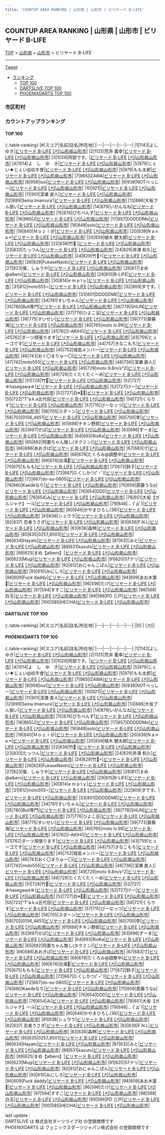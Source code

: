 ```yaml
---
title: 'COUNTUP AREA RANKING | 山形県 | 山形市 | ビリヤード B-LIFE'
---
```

## COUNTUP AREA RANKING | 山形県 | 山形市 | ビリヤード B-LIFE

[TOP](/darts/rank/) > [山形県](/darts/rank/山形県/) > [山形市](/darts/rank/山形県/山形市/) > ビリヤード B-LIFE

___

<a href="https://twitter.com/share?ref_src=twsrc%5Etfw" data-text="COUNTUP AREA RANKING | 山形県山形市ビリヤード B-LIFE" class="twitter-share-button" data-hashtags="DARTSLIVE,PHOENIXDARTS,darts,ダーツ" data-show-count="false">Tweet</a>

* [ランキング](#カウントアップランキング)
    * [TOP 100](#top-100)
    * [DARTSLIVE TOP 100](#dartslive-top-100)
    * [PHOENIXDARTS TOP 100](#phoenixdarts-top-100)

### 市区町村

<ul>

</ul>

### カウントアップランキング

#### TOP 100



{:.table-ranking}
|#|スコア|名前|店名|所在地|
|---|---|---|---|---|
|1|1143|<span class="rank-name-pd">よしゆき</span>|<a href="/darts/rank/shops/8068.html">ビリヤード B-LIFE</a> <a href="https://vs.phoenixdarts.com/jp/shop/shopDetailInfo/s_8068?s_seq=8068">[↗]</a>|<a href="/darts/rank/山形県/山形市">山形県山形市</a>|
|2|1125|<span class="rank-name-pd"><span class="pro-icon-pd"></span>荒井 義幸</span>|<a href="/darts/rank/shops/8068.html">ビリヤード B-LIFE</a> <a href="https://vs.phoenixdarts.com/jp/shop/shopDetailInfo/s_8068?s_seq=8068">[↗]</a>|<a href="/darts/rank/山形県/山形市">山形県山形市</a>|
|3|1026|<span class="rank-name-pd">阿部です。</span>|<a href="/darts/rank/shops/8068.html">ビリヤード B-LIFE</a> <a href="https://vs.phoenixdarts.com/jp/shop/shopDetailInfo/s_8068?s_seq=8068">[↗]</a>|<a href="/darts/rank/山形県/山形市">山形県山形市</a>|
|4|1014|<span class="rank-name-pd">よ　し　ゆ　き</span>|<a href="/darts/rank/shops/8068.html">ビリヤード B-LIFE</a> <a href="https://vs.phoenixdarts.com/jp/shop/shopDetailInfo/s_8068?s_seq=8068">[↗]</a>|<a href="/darts/rank/山形県/山形市">山形県山形市</a>|
|5|979|<span class="rank-name-pd">じぇい★じぇい@玖牛會</span>|<a href="/darts/rank/shops/8068.html">ビリヤード B-LIFE</a> <a href="https://vs.phoenixdarts.com/jp/shop/shopDetailInfo/s_8068?s_seq=8068">[↗]</a>|<a href="/darts/rank/山形県/山形市">山形県山形市</a>|
|5|979|<span class="rank-name-pd">もも太郎</span>|<a href="/darts/rank/shops/8068.html">ビリヤード B-LIFE</a> <a href="https://vs.phoenixdarts.com/jp/shop/shopDetailInfo/s_8068?s_seq=8068">[↗]</a>|<a href="/darts/rank/山形県/山形市">山形県山形市</a>|
|7|965|<span class="rank-name-pd">IZAWA</span>|<a href="/darts/rank/shops/8068.html">ビリヤード B-LIFE</a> <a href="https://vs.phoenixdarts.com/jp/shop/shopDetailInfo/s_8068?s_seq=8068">[↗]</a>|<a href="/darts/rank/山形県/山形市">山形県山形市</a>|
|8|958|<span class="rank-name-pd">issi</span>|<a href="/darts/rank/shops/8068.html">ビリヤード B-LIFE</a> <a href="https://vs.phoenixdarts.com/jp/shop/shopDetailInfo/s_8068?s_seq=8068">[↗]</a>|<a href="/darts/rank/山形県/山形市">山形県山形市</a>|
|9|938|<span class="rank-name-pd">NOTべっしー</span>|<a href="/darts/rank/shops/8068.html">ビリヤード B-LIFE</a> <a href="https://vs.phoenixdarts.com/jp/shop/shopDetailInfo/s_8068?s_seq=8068">[↗]</a>|<a href="/darts/rank/山形県/山形市">山形県山形市</a>|
|10|921|<span class="rank-name-pd"></span>|<a href="/darts/rank/shops/8068.html">ビリヤード B-LIFE</a> <a href="https://vs.phoenixdarts.com/jp/shop/shopDetailInfo/s_8068?s_seq=8068">[↗]</a>|<a href="/darts/rank/山形県/山形市">山形県山形市</a>|
|11|901|<span class="rank-name-pd">深瀬  直人</span>|<a href="/darts/rank/shops/8068.html">ビリヤード B-LIFE</a> <a href="https://vs.phoenixdarts.com/jp/shop/shopDetailInfo/s_8068?s_seq=8068">[↗]</a>|<a href="/darts/rank/山形県/山形市">山形県山形市</a>|
|12|899|<span class="rank-name-pd">Seina Imamura’</span>|<a href="/darts/rank/shops/8068.html">ビリヤード B-LIFE</a> <a href="https://vs.phoenixdarts.com/jp/shop/shopDetailInfo/s_8068?s_seq=8068">[↗]</a>|<a href="/darts/rank/山形県/山形市">山形県山形市</a>|
|13|886|<span class="rank-name-pd">大坂ブル狙い</span>|<a href="/darts/rank/shops/8068.html">ビリヤード B-LIFE</a> <a href="https://vs.phoenixdarts.com/jp/shop/shopDetailInfo/s_8068?s_seq=8068">[↗]</a>|<a href="/darts/rank/山形県/山形市">山形県山形市</a>|
|14|879|<span class="rank-name-pd">いがんなね</span>|<a href="/darts/rank/shops/8068.html">ビリヤード B-LIFE</a> <a href="https://vs.phoenixdarts.com/jp/shop/shopDetailInfo/s_8068?s_seq=8068">[↗]</a>|<a href="/darts/rank/山形県/山形市">山形県山形市</a>|
|15|876|<span class="rank-name-pd">ぴちぺんず</span>|<a href="/darts/rank/shops/8068.html">ビリヤード B-LIFE</a> <a href="https://vs.phoenixdarts.com/jp/shop/shopDetailInfo/s_8068?s_seq=8068">[↗]</a>|<a href="/darts/rank/山形県/山形市">山形県山形市</a>|
|16|865|<span class="rank-name-pd">J</span>|<a href="/darts/rank/shops/8068.html">ビリヤード B-LIFE</a> <a href="https://vs.phoenixdarts.com/jp/shop/shopDetailInfo/s_8068?s_seq=8068">[↗]</a>|<a href="/darts/rank/山形県/山形市">山形県山形市</a>|
|17|857|<span class="rank-name-pd">DDDDDMe</span>|<a href="/darts/rank/shops/8068.html">ビリヤード B-LIFE</a> <a href="https://vs.phoenixdarts.com/jp/shop/shopDetailInfo/s_8068?s_seq=8068">[↗]</a>|<a href="/darts/rank/山形県/山形市">山形県山形市</a>|
|18|848|<span class="rank-name-pd">solo</span>|<a href="/darts/rank/shops/8068.html">ビリヤード B-LIFE</a> <a href="https://vs.phoenixdarts.com/jp/shop/shopDetailInfo/s_8068?s_seq=8068">[↗]</a>|<a href="/darts/rank/山形県/山形市">山形県山形市</a>|
|19|840|<span class="rank-name-pd">Ｍｏｚｉ＠</span>|<a href="/darts/rank/shops/8068.html">ビリヤード B-LIFE</a> <a href="https://vs.phoenixdarts.com/jp/shop/shopDetailInfo/s_8068?s_seq=8068">[↗]</a>|<a href="/darts/rank/山形県/山形市">山形県山形市</a>|
|20|839|<span class="rank-name-pd">N a n a.*</span>|<a href="/darts/rank/shops/8068.html">ビリヤード B-LIFE</a> <a href="https://vs.phoenixdarts.com/jp/shop/shopDetailInfo/s_8068?s_seq=8068">[↗]</a>|<a href="/darts/rank/山形県/山形市">山形県山形市</a>|
|20|839|<span class="rank-name-pd"><span class="pro-icon-pd"></span>植木 健太郎</span>|<a href="/darts/rank/shops/8068.html">ビリヤード B-LIFE</a> <a href="https://vs.phoenixdarts.com/jp/shop/shopDetailInfo/s_8068?s_seq=8068">[↗]</a>|<a href="/darts/rank/山形県/山形市">山形県山形市</a>|
|22|838|<span class="rank-name-pd">竹🍍  </span>|<a href="/darts/rank/shops/8068.html">ビリヤード B-LIFE</a> <a href="https://vs.phoenixdarts.com/jp/shop/shopDetailInfo/s_8068?s_seq=8068">[↗]</a>|<a href="/darts/rank/山形県/山形市">山形県山形市</a>|
|23|833|<span class="rank-name-pd">たっつん</span>|<a href="/darts/rank/shops/8068.html">ビリヤード B-LIFE</a> <a href="https://vs.phoenixdarts.com/jp/shop/shopDetailInfo/s_8068?s_seq=8068">[↗]</a>|<a href="/darts/rank/山形県/山形市">山形県山形市</a>|
|24|829|<span class="rank-name-pd"><span class="pro-icon-pd"></span>井澤 和久</span>|<a href="/darts/rank/shops/8068.html">ビリヤード B-LIFE</a> <a href="https://vs.phoenixdarts.com/jp/shop/shopDetailInfo/s_8068?s_seq=8068">[↗]</a>|<a href="/darts/rank/山形県/山形市">山形県山形市</a>|
|24|829|<span class="rank-name-pd">竹🍍+</span>|<a href="/darts/rank/shops/8068.html">ビリヤード B-LIFE</a> <a href="https://vs.phoenixdarts.com/jp/shop/shopDetailInfo/s_8068?s_seq=8068">[↗]</a>|<a href="/darts/rank/山形県/山形市">山形県山形市</a>|
|26|828|<span class="rank-name-pd">FukaseNaoto</span>|<a href="/darts/rank/shops/8068.html">ビリヤード B-LIFE</a> <a href="https://vs.phoenixdarts.com/jp/shop/shopDetailInfo/s_8068?s_seq=8068">[↗]</a>|<a href="/darts/rank/山形県/山形市">山形県山形市</a>|
|27|823|<span class="rank-name-pd">僕、しゅうや</span>|<a href="/darts/rank/shops/8068.html">ビリヤード B-LIFE</a> <a href="https://vs.phoenixdarts.com/jp/shop/shopDetailInfo/s_8068?s_seq=8068">[↗]</a>|<a href="/darts/rank/山形県/山形市">山形県山形市</a>|
|28|817|<span class="rank-name-pd">まめ@albero</span>|<a href="/darts/rank/shops/8068.html">ビリヤード B-LIFE</a> <a href="https://vs.phoenixdarts.com/jp/shop/shopDetailInfo/s_8068?s_seq=8068">[↗]</a>|<a href="/darts/rank/山形県/山形市">山形県山形市</a>|
|29|815|<span class="rank-name-pd">B-LIFE</span>|<a href="/darts/rank/shops/8068.html">ビリヤード B-LIFE</a> <a href="https://vs.phoenixdarts.com/jp/shop/shopDetailInfo/s_8068?s_seq=8068">[↗]</a>|<a href="/darts/rank/山形県/山形市">山形県山形市</a>|
|30|814|<span class="rank-name-pd">e   m   p   t   y.</span>|<a href="/darts/rank/shops/8068.html">ビリヤード B-LIFE</a> <a href="https://vs.phoenixdarts.com/jp/shop/shopDetailInfo/s_8068?s_seq=8068">[↗]</a>|<a href="/darts/rank/山形県/山形市">山形県山形市</a>|
|31|812|<span class="rank-name-pd">moto555⭐️</span>|<a href="/darts/rank/shops/8068.html">ビリヤード B-LIFE</a> <a href="https://vs.phoenixdarts.com/jp/shop/shopDetailInfo/s_8068?s_seq=8068">[↗]</a>|<a href="/darts/rank/山形県/山形市">山形県山形市</a>|
|32|809|<span class="rank-name-pd">ダです。</span>|<a href="/darts/rank/shops/8068.html">ビリヤード B-LIFE</a> <a href="https://vs.phoenixdarts.com/jp/shop/shopDetailInfo/s_8068?s_seq=8068">[↗]</a>|<a href="/darts/rank/山形県/山形市">山形県山形市</a>|
|33|801|<span class="rank-name-pd">DDDDDME</span>|<a href="/darts/rank/shops/8068.html">ビリヤード B-LIFE</a> <a href="https://vs.phoenixdarts.com/jp/shop/shopDetailInfo/s_8068?s_seq=8068">[↗]</a>|<a href="/darts/rank/山形県/山形市">山形県山形市</a>|
|34|781|<span class="rank-name-pd">すいちゃん</span>|<a href="/darts/rank/shops/8068.html">ビリヤード B-LIFE</a> <a href="https://vs.phoenixdarts.com/jp/shop/shopDetailInfo/s_8068?s_seq=8068">[↗]</a>|<a href="/darts/rank/山形県/山形市">山形県山形市</a>|
|35|780|<span class="rank-name-pd">Bull専門</span>|<a href="/darts/rank/shops/8068.html">ビリヤード B-LIFE</a> <a href="https://vs.phoenixdarts.com/jp/shop/shopDetailInfo/s_8068?s_seq=8068">[↗]</a>|<a href="/darts/rank/山形県/山形市">山形県山形市</a>|
|36|778|<span class="rank-name-pd">SHUN</span>|<a href="/darts/rank/shops/8068.html">ビリヤード B-LIFE</a> <a href="https://vs.phoenixdarts.com/jp/shop/shopDetailInfo/s_8068?s_seq=8068">[↗]</a>|<a href="/darts/rank/山形県/山形市">山形県山形市</a>|
|37|776|<span class="rank-name-pd">ひよこ豆</span>|<a href="/darts/rank/shops/8068.html">ビリヤード B-LIFE</a> <a href="https://vs.phoenixdarts.com/jp/shop/shopDetailInfo/s_8068?s_seq=8068">[↗]</a>|<a href="/darts/rank/山形県/山形市">山形県山形市</a>|
|38|775|<span class="rank-name-pd">すいせい</span>|<a href="/darts/rank/shops/8068.html">ビリヤード B-LIFE</a> <a href="https://vs.phoenixdarts.com/jp/shop/shopDetailInfo/s_8068?s_seq=8068">[↗]</a>|<a href="/darts/rank/山形県/山形市">山形県山形市</a>|
|39|773|<span class="rank-name-pd"><span class="pro-icon-pd"></span>齋藤 海</span>|<a href="/darts/rank/shops/8068.html">ビリヤード B-LIFE</a> <a href="https://vs.phoenixdarts.com/jp/shop/shopDetailInfo/s_8068?s_seq=8068">[↗]</a>|<a href="/darts/rank/山形県/山形市">山形県山形市</a>|
|40|765|<span class="rank-name-pd">moto lv.99</span>|<a href="/darts/rank/shops/8068.html">ビリヤード B-LIFE</a> <a href="https://vs.phoenixdarts.com/jp/shop/shopDetailInfo/s_8068?s_seq=8068">[↗]</a>|<a href="/darts/rank/山形県/山形市">山形県山形市</a>|
|41|762|<span class="rank-name-pd">I-AKIHO</span>|<a href="/darts/rank/shops/8068.html">ビリヤード B-LIFE</a> <a href="https://vs.phoenixdarts.com/jp/shop/shopDetailInfo/s_8068?s_seq=8068">[↗]</a>|<a href="/darts/rank/山形県/山形市">山形県山形市</a>|
|41|762|<span class="rank-name-pd">ダーツ頑張ります</span>|<a href="/darts/rank/shops/8068.html">ビリヤード B-LIFE</a> <a href="https://vs.phoenixdarts.com/jp/shop/shopDetailInfo/s_8068?s_seq=8068">[↗]</a>|<a href="/darts/rank/山形県/山形市">山形県山形市</a>|
|43|759|<span class="rank-name-pd">ヒューゴです</span>|<a href="/darts/rank/shops/8068.html">ビリヤード B-LIFE</a> <a href="https://vs.phoenixdarts.com/jp/shop/shopDetailInfo/s_8068?s_seq=8068">[↗]</a>|<a href="/darts/rank/山形県/山形市">山形県山形市</a>|
|44|757|<span class="rank-name-pd">きなこもち</span>|<a href="/darts/rank/shops/8068.html">ビリヤード B-LIFE</a> <a href="https://vs.phoenixdarts.com/jp/shop/shopDetailInfo/s_8068?s_seq=8068">[↗]</a>|<a href="/darts/rank/山形県/山形市">山形県山形市</a>|
|45|752|<span class="rank-name-pd">城島メンバー</span>|<a href="/darts/rank/shops/8068.html">ビリヤード B-LIFE</a> <a href="https://vs.phoenixdarts.com/jp/shop/shopDetailInfo/s_8068?s_seq=8068">[↗]</a>|<a href="/darts/rank/山形県/山形市">山形県山形市</a>|
|46|743|<span class="rank-name-pd">おく〇まりゅー〇</span>|<a href="/darts/rank/shops/8068.html">ビリヤード B-LIFE</a> <a href="https://vs.phoenixdarts.com/jp/shop/shopDetailInfo/s_8068?s_seq=8068">[↗]</a>|<a href="/darts/rank/山形県/山形市">山形県山形市</a>|
|47|742|<span class="rank-name-pd">moto555</span>|<a href="/darts/rank/shops/8068.html">ビリヤード B-LIFE</a> <a href="https://vs.phoenixdarts.com/jp/shop/shopDetailInfo/s_8068?s_seq=8068">[↗]</a>|<a href="/darts/rank/山形県/山形市">山形県山形市</a>|
|48|736|<span class="rank-name-pd">[深瀬  直人]</span>|<a href="/darts/rank/shops/8068.html">ビリヤード B-LIFE</a> <a href="https://vs.phoenixdarts.com/jp/shop/shopDetailInfo/s_8068?s_seq=8068">[↗]</a>|<a href="/darts/rank/山形県/山形市">山形県山形市</a>|
|49|729|<span class="rank-name-pd">moto 9.8m/s^2</span>|<a href="/darts/rank/shops/8068.html">ビリヤード B-LIFE</a> <a href="https://vs.phoenixdarts.com/jp/shop/shopDetailInfo/s_8068?s_seq=8068">[↗]</a>|<a href="/darts/rank/山形県/山形市">山形県山形市</a>|
|49|729|<span class="rank-name-pd">たくたくたくーめ</span>|<a href="/darts/rank/shops/8068.html">ビリヤード B-LIFE</a> <a href="https://vs.phoenixdarts.com/jp/shop/shopDetailInfo/s_8068?s_seq=8068">[↗]</a>|<a href="/darts/rank/山形県/山形市">山形県山形市</a>|
|51|728|<span class="rank-name-pd">竹🍍</span>|<a href="/darts/rank/shops/8068.html">ビリヤード B-LIFE</a> <a href="https://vs.phoenixdarts.com/jp/shop/shopDetailInfo/s_8068?s_seq=8068">[↗]</a>|<a href="/darts/rank/山形県/山形市">山形県山形市</a>|
|52|727|<span class="rank-name-pd">☆hasegawa☆</span>|<a href="/darts/rank/shops/8068.html">ビリヤード B-LIFE</a> <a href="https://vs.phoenixdarts.com/jp/shop/shopDetailInfo/s_8068?s_seq=8068">[↗]</a>|<a href="/darts/rank/山形県/山形市">山形県山形市</a>|
|52|727|<span class="rank-name-pd">けー</span>|<a href="/darts/rank/shops/8068.html">ビリヤード B-LIFE</a> <a href="https://vs.phoenixdarts.com/jp/shop/shopDetailInfo/s_8068?s_seq=8068">[↗]</a>|<a href="/darts/rank/山形県/山形市">山形県山形市</a>|
|52|727|<span class="rank-name-pd">白※🍓🌸</span>|<a href="/darts/rank/shops/8068.html">ビリヤード B-LIFE</a> <a href="https://vs.phoenixdarts.com/jp/shop/shopDetailInfo/s_8068?s_seq=8068">[↗]</a>|<a href="/darts/rank/山形県/山形市">山形県山形市</a>|
|55|722|<span class="rank-name-pd">“T”a.k.a五代目</span>|<a href="/darts/rank/shops/8068.html">ビリヤード B-LIFE</a> <a href="https://vs.phoenixdarts.com/jp/shop/shopDetailInfo/s_8068?s_seq=8068">[↗]</a>|<a href="/darts/rank/山形県/山形市">山形県山形市</a>|
|56|721|<span class="rank-name-pd">くらりす</span>|<a href="/darts/rank/shops/8068.html">ビリヤード B-LIFE</a> <a href="https://vs.phoenixdarts.com/jp/shop/shopDetailInfo/s_8068?s_seq=8068">[↗]</a>|<a href="/darts/rank/山形県/山形市">山形県山形市</a>|
|57|715|<span class="rank-name-pd">ぴーなっつ</span>|<a href="/darts/rank/shops/8068.html">ビリヤード B-LIFE</a> <a href="https://vs.phoenixdarts.com/jp/shop/shopDetailInfo/s_8068?s_seq=8068">[↗]</a>|<a href="/darts/rank/山形県/山形市">山形県山形市</a>|
|58|705|<span class="rank-name-pd">スダーン</span>|<a href="/darts/rank/shops/8068.html">ビリヤード B-LIFE</a> <a href="https://vs.phoenixdarts.com/jp/shop/shopDetailInfo/s_8068?s_seq=8068">[↗]</a>|<a href="/darts/rank/山形県/山形市">山形県山形市</a>|
|59|703|<span class="rank-name-pd">0156_4651</span>|<a href="/darts/rank/shops/8068.html">ビリヤード B-LIFE</a> <a href="https://vs.phoenixdarts.com/jp/shop/shopDetailInfo/s_8068?s_seq=8068">[↗]</a>|<a href="/darts/rank/山形県/山形市">山形県山形市</a>|
|60|700|<span class="rank-name-pd">李</span>|<a href="/darts/rank/shops/8068.html">ビリヤード B-LIFE</a> <a href="https://vs.phoenixdarts.com/jp/shop/shopDetailInfo/s_8068?s_seq=8068">[↗]</a>|<a href="/darts/rank/山形県/山形市">山形県山形市</a>|
|61|698|<span class="rank-name-pd">チキン野郎</span>|<a href="/darts/rank/shops/8068.html">ビリヤード B-LIFE</a> <a href="https://vs.phoenixdarts.com/jp/shop/shopDetailInfo/s_8068?s_seq=8068">[↗]</a>|<a href="/darts/rank/山形県/山形市">山形県山形市</a>|
|62|697|<span class="rank-name-pd">せぱ</span>|<a href="/darts/rank/shops/8068.html">ビリヤード B-LIFE</a> <a href="https://vs.phoenixdarts.com/jp/shop/shopDetailInfo/s_8068?s_seq=8068">[↗]</a>|<a href="/darts/rank/山形県/山形市">山形県山形市</a>|
|63|696|<span class="rank-name-pd">ずーま</span>|<a href="/darts/rank/shops/8068.html">ビリヤード B-LIFE</a> <a href="https://vs.phoenixdarts.com/jp/shop/shopDetailInfo/s_8068?s_seq=8068">[↗]</a>|<a href="/darts/rank/山形県/山形市">山形県山形市</a>|
|64|693|<span class="rank-name-pd">RioKa</span>|<a href="/darts/rank/shops/8068.html">ビリヤード B-LIFE</a> <a href="https://vs.phoenixdarts.com/jp/shop/shopDetailInfo/s_8068?s_seq=8068">[↗]</a>|<a href="/darts/rank/山形県/山形市">山形県山形市</a>|
|65|692|<span class="rank-name-pd">阿嘉ちゃん推し(タクミン)</span>|<a href="/darts/rank/shops/8068.html">ビリヤード B-LIFE</a> <a href="https://vs.phoenixdarts.com/jp/shop/shopDetailInfo/s_8068?s_seq=8068">[↗]</a>|<a href="/darts/rank/山形県/山形市">山形県山形市</a>|
|66|686|<span class="rank-name-pd">あおきば</span>|<a href="/darts/rank/shops/8068.html">ビリヤード B-LIFE</a> <a href="https://vs.phoenixdarts.com/jp/shop/shopDetailInfo/s_8068?s_seq=8068">[↗]</a>|<a href="/darts/rank/山形県/山形市">山形県山形市</a>|
|67|683|<span class="rank-name-pd">寸</span>|<a href="/darts/rank/shops/8068.html">ビリヤード B-LIFE</a> <a href="https://vs.phoenixdarts.com/jp/shop/shopDetailInfo/s_8068?s_seq=8068">[↗]</a>|<a href="/darts/rank/山形県/山形市">山形県山形市</a>|
|68|678|<span class="rank-name-pd">たくろみ@調整中</span>|<a href="/darts/rank/shops/8068.html">ビリヤード B-LIFE</a> <a href="https://vs.phoenixdarts.com/jp/shop/shopDetailInfo/s_8068?s_seq=8068">[↗]</a>|<a href="/darts/rank/山形県/山形市">山形県山形市</a>|
|69|676|<span class="rank-name-pd">白滝🍓</span>|<a href="/darts/rank/shops/8068.html">ビリヤード B-LIFE</a> <a href="https://vs.phoenixdarts.com/jp/shop/shopDetailInfo/s_8068?s_seq=8068">[↗]</a>|<a href="/darts/rank/山形県/山形市">山形県山形市</a>|
|70|675|<span class="rank-name-pd">ももも</span>|<a href="/darts/rank/shops/8068.html">ビリヤード B-LIFE</a> <a href="https://vs.phoenixdarts.com/jp/shop/shopDetailInfo/s_8068?s_seq=8068">[↗]</a>|<a href="/darts/rank/山形県/山形市">山形県山形市</a>|
|71|672|<span class="rank-name-pd">鈴子</span>|<a href="/darts/rank/shops/8068.html">ビリヤード B-LIFE</a> <a href="https://vs.phoenixdarts.com/jp/shop/shopDetailInfo/s_8068?s_seq=8068">[↗]</a>|<a href="/darts/rank/山形県/山形市">山形県山形市</a>|
|72|667|<span class="rank-name-pd">G.くしかつ(ﾟｰﾟ)</span>|<a href="/darts/rank/shops/8068.html">ビリヤード B-LIFE</a> <a href="https://vs.phoenixdarts.com/jp/shop/shopDetailInfo/s_8068?s_seq=8068">[↗]</a>|<a href="/darts/rank/山形県/山形市">山形県山形市</a>|
|72|667|<span class="rank-name-pd">do-su-0805</span>|<a href="/darts/rank/shops/8068.html">ビリヤード B-LIFE</a> <a href="https://vs.phoenixdarts.com/jp/shop/shopDetailInfo/s_8068?s_seq=8068">[↗]</a>|<a href="/darts/rank/山形県/山形市">山形県山形市</a>|
|74|660|<span class="rank-name-pd">Kaedeなり</span>|<a href="/darts/rank/shops/8068.html">ビリヤード B-LIFE</a> <a href="https://vs.phoenixdarts.com/jp/shop/shopDetailInfo/s_8068?s_seq=8068">[↗]</a>|<a href="/darts/rank/山形県/山形市">山形県山形市</a>|
|75|659|<span class="rank-name-pd">斎藤うなp</span>|<a href="/darts/rank/shops/8068.html">ビリヤード B-LIFE</a> <a href="https://vs.phoenixdarts.com/jp/shop/shopDetailInfo/s_8068?s_seq=8068">[↗]</a>|<a href="/darts/rank/山形県/山形市">山形県山形市</a>|
|76|654|<span class="rank-name-pd">DDD</span>|<a href="/darts/rank/shops/8068.html">ビリヤード B-LIFE</a> <a href="https://vs.phoenixdarts.com/jp/shop/shopDetailInfo/s_8068?s_seq=8068">[↗]</a>|<a href="/darts/rank/山形県/山形市">山形県山形市</a>|
|76|654|<span class="rank-name-pd">み</span>|<a href="/darts/rank/shops/8068.html">ビリヤード B-LIFE</a> <a href="https://vs.phoenixdarts.com/jp/shop/shopDetailInfo/s_8068?s_seq=8068">[↗]</a>|<a href="/darts/rank/山形県/山形市">山形県山形市</a>|
|78|651|<span class="rank-name-pd">大坂【ガルジャナ】一斗</span>|<a href="/darts/rank/shops/8068.html">ビリヤード B-LIFE</a> <a href="https://vs.phoenixdarts.com/jp/shop/shopDetailInfo/s_8068?s_seq=8068">[↗]</a>|<a href="/darts/rank/山形県/山形市">山形県山形市</a>|
|79|648|<span class="rank-name-pd">… (ﾟдﾟ)</span>|<a href="/darts/rank/shops/8068.html">ビリヤード B-LIFE</a> <a href="https://vs.phoenixdarts.com/jp/shop/shopDetailInfo/s_8068?s_seq=8068">[↗]</a>|<a href="/darts/rank/山形県/山形市">山形県山形市</a>|
|80|646|<span class="rank-name-pd">かやまひろし(38)</span>|<a href="/darts/rank/shops/8068.html">ビリヤード B-LIFE</a> <a href="https://vs.phoenixdarts.com/jp/shop/shopDetailInfo/s_8068?s_seq=8068">[↗]</a>|<a href="/darts/rank/山形県/山形市">山形県山形市</a>|
|81|638|<span class="rank-name-pd">シュウラ</span>|<a href="/darts/rank/shops/8068.html">ビリヤード B-LIFE</a> <a href="https://vs.phoenixdarts.com/jp/shop/shopDetailInfo/s_8068?s_seq=8068">[↗]</a>|<a href="/darts/rank/山形県/山形市">山形県山形市</a>|
|82|637|<span class="rank-name-pd"> 忍者うさぎ</span>|<a href="/darts/rank/shops/8068.html">ビリヤード B-LIFE</a> <a href="https://vs.phoenixdarts.com/jp/shop/shopDetailInfo/s_8068?s_seq=8068">[↗]</a>|<a href="/darts/rank/山形県/山形市">山形県山形市</a>|
|83|636|<span class="rank-name-pd">F.N.L</span>|<a href="/darts/rank/shops/8068.html">ビリヤード B-LIFE</a> <a href="https://vs.phoenixdarts.com/jp/shop/shopDetailInfo/s_8068?s_seq=8068">[↗]</a>|<a href="/darts/rank/山形県/山形市">山形県山形市</a>|
|83|636|<span class="rank-name-pd">森林</span>|<a href="/darts/rank/shops/8068.html">ビリヤード B-LIFE</a> <a href="https://vs.phoenixdarts.com/jp/shop/shopDetailInfo/s_8068?s_seq=8068">[↗]</a>|<a href="/darts/rank/山形県/山形市">山形県山形市</a>|
|85|635|<span class="rank-name-pd">0257_8503</span>|<a href="/darts/rank/shops/8068.html">ビリヤード B-LIFE</a> <a href="https://vs.phoenixdarts.com/jp/shop/shopDetailInfo/s_8068?s_seq=8068">[↗]</a>|<a href="/darts/rank/山形県/山形市">山形県山形市</a>|
|86|634|<span class="rank-name-pd">Hayato</span>|<a href="/darts/rank/shops/8068.html">ビリヤード B-LIFE</a> <a href="https://vs.phoenixdarts.com/jp/shop/shopDetailInfo/s_8068?s_seq=8068">[↗]</a>|<a href="/darts/rank/山形県/山形市">山形県山形市</a>|
|87|632|<span class="rank-name-pd">みと</span>|<a href="/darts/rank/shops/8068.html">ビリヤード B-LIFE</a> <a href="https://vs.phoenixdarts.com/jp/shop/shopDetailInfo/s_8068?s_seq=8068">[↗]</a>|<a href="/darts/rank/山形県/山形市">山形県山形市</a>|
|88|631|<span class="rank-name-pd">kazuto</span>|<a href="/darts/rank/shops/8068.html">ビリヤード B-LIFE</a> <a href="https://vs.phoenixdarts.com/jp/shop/shopDetailInfo/s_8068?s_seq=8068">[↗]</a>|<a href="/darts/rank/山形県/山形市">山形県山形市</a>|
|89|625|<span class="rank-name-pd">まめ【albero】</span>|<a href="/darts/rank/shops/8068.html">ビリヤード B-LIFE</a> <a href="https://vs.phoenixdarts.com/jp/shop/shopDetailInfo/s_8068?s_seq=8068">[↗]</a>|<a href="/darts/rank/山形県/山形市">山形県山形市</a>|
|90|623|<span class="rank-name-pd">Mugi</span>|<a href="/darts/rank/shops/8068.html">ビリヤード B-LIFE</a> <a href="https://vs.phoenixdarts.com/jp/shop/shopDetailInfo/s_8068?s_seq=8068">[↗]</a>|<a href="/darts/rank/山形県/山形市">山形県山形市</a>|
|91|620|<span class="rank-name-pd">57ナリ</span>|<a href="/darts/rank/shops/8068.html">ビリヤード B-LIFE</a> <a href="https://vs.phoenixdarts.com/jp/shop/shopDetailInfo/s_8068?s_seq=8068">[↗]</a>|<a href="/darts/rank/山形県/山形市">山形県山形市</a>|
|92|612|<span class="rank-name-pd">おにゃんこぱん</span>|<a href="/darts/rank/shops/8068.html">ビリヤード B-LIFE</a> <a href="https://vs.phoenixdarts.com/jp/shop/shopDetailInfo/s_8068?s_seq=8068">[↗]</a>|<a href="/darts/rank/山形県/山形市">山形県山形市</a>|
|93|610|<span class="rank-name-pd">みにしろ</span>|<a href="/darts/rank/shops/8068.html">ビリヤード B-LIFE</a> <a href="https://vs.phoenixdarts.com/jp/shop/shopDetailInfo/s_8068?s_seq=8068">[↗]</a>|<a href="/darts/rank/山形県/山形市">山形県山形市</a>|
|94|609|<span class="rank-name-pd">Fuck daddy</span>|<a href="/darts/rank/shops/8068.html">ビリヤード B-LIFE</a> <a href="https://vs.phoenixdarts.com/jp/shop/shopDetailInfo/s_8068?s_seq=8068">[↗]</a>|<a href="/darts/rank/山形県/山形市">山形県山形市</a>|
|94|609|<span class="rank-name-pd">あお木葉🌿</span>|<a href="/darts/rank/shops/8068.html">ビリヤード B-LIFE</a> <a href="https://vs.phoenixdarts.com/jp/shop/shopDetailInfo/s_8068?s_seq=8068">[↗]</a>|<a href="/darts/rank/山形県/山形市">山形県山形市</a>|
|96|596|<span class="rank-name-pd">たけ</span>|<a href="/darts/rank/shops/8068.html">ビリヤード B-LIFE</a> <a href="https://vs.phoenixdarts.com/jp/shop/shopDetailInfo/s_8068?s_seq=8068">[↗]</a>|<a href="/darts/rank/山形県/山形市">山形県山形市</a>|
|97|594|<span class="rank-name-pd">すすこ</span>|<a href="/darts/rank/shops/8068.html">ビリヤード B-LIFE</a> <a href="https://vs.phoenixdarts.com/jp/shop/shopDetailInfo/s_8068?s_seq=8068">[↗]</a>|<a href="/darts/rank/山形県/山形市">山形県山形市</a>|
|98|588|<span class="rank-name-pd">白玉</span>|<a href="/darts/rank/shops/8068.html">ビリヤード B-LIFE</a> <a href="https://vs.phoenixdarts.com/jp/shop/shopDetailInfo/s_8068?s_seq=8068">[↗]</a>|<a href="/darts/rank/山形県/山形市">山形県山形市</a>|
|99|586|<span class="rank-name-pd">PD 三戸</span>|<a href="/darts/rank/shops/8068.html">ビリヤード B-LIFE</a> <a href="https://vs.phoenixdarts.com/jp/shop/shopDetailInfo/s_8068?s_seq=8068">[↗]</a>|<a href="/darts/rank/山形県/山形市">山形県山形市</a>|
|100|585|<span class="rank-name-pd">HECHA</span>|<a href="/darts/rank/shops/8068.html">ビリヤード B-LIFE</a> <a href="https://vs.phoenixdarts.com/jp/shop/shopDetailInfo/s_8068?s_seq=8068">[↗]</a>|<a href="/darts/rank/山形県/山形市">山形県山形市</a>|


#### DARTSLIVE TOP 100



{:.table-ranking}
|#|スコア|名前|店名|所在地|
|---|---|---|---|---|
||0|<span class="rank-name-dl"> </span>|<a href="/darts/rank/shops/.html"></a> <a href="">[↗]</a>|<a href="/darts/rank//"></a>|


#### PHOENIXDARTS TOP 100



{:.table-ranking}
|#|スコア|名前|店名|所在地|
|---|---|---|---|---|
|1|1143|<span class="rank-name-pd">よしゆき</span>|<a href="/darts/rank/shops/8068.html">ビリヤード B-LIFE</a> <a href="https://vs.phoenixdarts.com/jp/shop/shopDetailInfo/s_8068?s_seq=8068">[↗]</a>|<a href="/darts/rank/山形県/山形市">山形県山形市</a>|
|2|1125|<span class="rank-name-pd"><span class="pro-icon-pd"></span>荒井 義幸</span>|<a href="/darts/rank/shops/8068.html">ビリヤード B-LIFE</a> <a href="https://vs.phoenixdarts.com/jp/shop/shopDetailInfo/s_8068?s_seq=8068">[↗]</a>|<a href="/darts/rank/山形県/山形市">山形県山形市</a>|
|3|1026|<span class="rank-name-pd">阿部です。</span>|<a href="/darts/rank/shops/8068.html">ビリヤード B-LIFE</a> <a href="https://vs.phoenixdarts.com/jp/shop/shopDetailInfo/s_8068?s_seq=8068">[↗]</a>|<a href="/darts/rank/山形県/山形市">山形県山形市</a>|
|4|1014|<span class="rank-name-pd">よ　し　ゆ　き</span>|<a href="/darts/rank/shops/8068.html">ビリヤード B-LIFE</a> <a href="https://vs.phoenixdarts.com/jp/shop/shopDetailInfo/s_8068?s_seq=8068">[↗]</a>|<a href="/darts/rank/山形県/山形市">山形県山形市</a>|
|5|979|<span class="rank-name-pd">じぇい★じぇい@玖牛會</span>|<a href="/darts/rank/shops/8068.html">ビリヤード B-LIFE</a> <a href="https://vs.phoenixdarts.com/jp/shop/shopDetailInfo/s_8068?s_seq=8068">[↗]</a>|<a href="/darts/rank/山形県/山形市">山形県山形市</a>|
|5|979|<span class="rank-name-pd">もも太郎</span>|<a href="/darts/rank/shops/8068.html">ビリヤード B-LIFE</a> <a href="https://vs.phoenixdarts.com/jp/shop/shopDetailInfo/s_8068?s_seq=8068">[↗]</a>|<a href="/darts/rank/山形県/山形市">山形県山形市</a>|
|7|965|<span class="rank-name-pd">IZAWA</span>|<a href="/darts/rank/shops/8068.html">ビリヤード B-LIFE</a> <a href="https://vs.phoenixdarts.com/jp/shop/shopDetailInfo/s_8068?s_seq=8068">[↗]</a>|<a href="/darts/rank/山形県/山形市">山形県山形市</a>|
|8|958|<span class="rank-name-pd">issi</span>|<a href="/darts/rank/shops/8068.html">ビリヤード B-LIFE</a> <a href="https://vs.phoenixdarts.com/jp/shop/shopDetailInfo/s_8068?s_seq=8068">[↗]</a>|<a href="/darts/rank/山形県/山形市">山形県山形市</a>|
|9|938|<span class="rank-name-pd">NOTべっしー</span>|<a href="/darts/rank/shops/8068.html">ビリヤード B-LIFE</a> <a href="https://vs.phoenixdarts.com/jp/shop/shopDetailInfo/s_8068?s_seq=8068">[↗]</a>|<a href="/darts/rank/山形県/山形市">山形県山形市</a>|
|10|921|<span class="rank-name-pd"></span>|<a href="/darts/rank/shops/8068.html">ビリヤード B-LIFE</a> <a href="https://vs.phoenixdarts.com/jp/shop/shopDetailInfo/s_8068?s_seq=8068">[↗]</a>|<a href="/darts/rank/山形県/山形市">山形県山形市</a>|
|11|901|<span class="rank-name-pd">深瀬  直人</span>|<a href="/darts/rank/shops/8068.html">ビリヤード B-LIFE</a> <a href="https://vs.phoenixdarts.com/jp/shop/shopDetailInfo/s_8068?s_seq=8068">[↗]</a>|<a href="/darts/rank/山形県/山形市">山形県山形市</a>|
|12|899|<span class="rank-name-pd">Seina Imamura’</span>|<a href="/darts/rank/shops/8068.html">ビリヤード B-LIFE</a> <a href="https://vs.phoenixdarts.com/jp/shop/shopDetailInfo/s_8068?s_seq=8068">[↗]</a>|<a href="/darts/rank/山形県/山形市">山形県山形市</a>|
|13|886|<span class="rank-name-pd">大坂ブル狙い</span>|<a href="/darts/rank/shops/8068.html">ビリヤード B-LIFE</a> <a href="https://vs.phoenixdarts.com/jp/shop/shopDetailInfo/s_8068?s_seq=8068">[↗]</a>|<a href="/darts/rank/山形県/山形市">山形県山形市</a>|
|14|879|<span class="rank-name-pd">いがんなね</span>|<a href="/darts/rank/shops/8068.html">ビリヤード B-LIFE</a> <a href="https://vs.phoenixdarts.com/jp/shop/shopDetailInfo/s_8068?s_seq=8068">[↗]</a>|<a href="/darts/rank/山形県/山形市">山形県山形市</a>|
|15|876|<span class="rank-name-pd">ぴちぺんず</span>|<a href="/darts/rank/shops/8068.html">ビリヤード B-LIFE</a> <a href="https://vs.phoenixdarts.com/jp/shop/shopDetailInfo/s_8068?s_seq=8068">[↗]</a>|<a href="/darts/rank/山形県/山形市">山形県山形市</a>|
|16|865|<span class="rank-name-pd">J</span>|<a href="/darts/rank/shops/8068.html">ビリヤード B-LIFE</a> <a href="https://vs.phoenixdarts.com/jp/shop/shopDetailInfo/s_8068?s_seq=8068">[↗]</a>|<a href="/darts/rank/山形県/山形市">山形県山形市</a>|
|17|857|<span class="rank-name-pd">DDDDDMe</span>|<a href="/darts/rank/shops/8068.html">ビリヤード B-LIFE</a> <a href="https://vs.phoenixdarts.com/jp/shop/shopDetailInfo/s_8068?s_seq=8068">[↗]</a>|<a href="/darts/rank/山形県/山形市">山形県山形市</a>|
|18|848|<span class="rank-name-pd">solo</span>|<a href="/darts/rank/shops/8068.html">ビリヤード B-LIFE</a> <a href="https://vs.phoenixdarts.com/jp/shop/shopDetailInfo/s_8068?s_seq=8068">[↗]</a>|<a href="/darts/rank/山形県/山形市">山形県山形市</a>|
|19|840|<span class="rank-name-pd">Ｍｏｚｉ＠</span>|<a href="/darts/rank/shops/8068.html">ビリヤード B-LIFE</a> <a href="https://vs.phoenixdarts.com/jp/shop/shopDetailInfo/s_8068?s_seq=8068">[↗]</a>|<a href="/darts/rank/山形県/山形市">山形県山形市</a>|
|20|839|<span class="rank-name-pd">N a n a.*</span>|<a href="/darts/rank/shops/8068.html">ビリヤード B-LIFE</a> <a href="https://vs.phoenixdarts.com/jp/shop/shopDetailInfo/s_8068?s_seq=8068">[↗]</a>|<a href="/darts/rank/山形県/山形市">山形県山形市</a>|
|20|839|<span class="rank-name-pd"><span class="pro-icon-pd"></span>植木 健太郎</span>|<a href="/darts/rank/shops/8068.html">ビリヤード B-LIFE</a> <a href="https://vs.phoenixdarts.com/jp/shop/shopDetailInfo/s_8068?s_seq=8068">[↗]</a>|<a href="/darts/rank/山形県/山形市">山形県山形市</a>|
|22|838|<span class="rank-name-pd">竹🍍  </span>|<a href="/darts/rank/shops/8068.html">ビリヤード B-LIFE</a> <a href="https://vs.phoenixdarts.com/jp/shop/shopDetailInfo/s_8068?s_seq=8068">[↗]</a>|<a href="/darts/rank/山形県/山形市">山形県山形市</a>|
|23|833|<span class="rank-name-pd">たっつん</span>|<a href="/darts/rank/shops/8068.html">ビリヤード B-LIFE</a> <a href="https://vs.phoenixdarts.com/jp/shop/shopDetailInfo/s_8068?s_seq=8068">[↗]</a>|<a href="/darts/rank/山形県/山形市">山形県山形市</a>|
|24|829|<span class="rank-name-pd"><span class="pro-icon-pd"></span>井澤 和久</span>|<a href="/darts/rank/shops/8068.html">ビリヤード B-LIFE</a> <a href="https://vs.phoenixdarts.com/jp/shop/shopDetailInfo/s_8068?s_seq=8068">[↗]</a>|<a href="/darts/rank/山形県/山形市">山形県山形市</a>|
|24|829|<span class="rank-name-pd">竹🍍+</span>|<a href="/darts/rank/shops/8068.html">ビリヤード B-LIFE</a> <a href="https://vs.phoenixdarts.com/jp/shop/shopDetailInfo/s_8068?s_seq=8068">[↗]</a>|<a href="/darts/rank/山形県/山形市">山形県山形市</a>|
|26|828|<span class="rank-name-pd">FukaseNaoto</span>|<a href="/darts/rank/shops/8068.html">ビリヤード B-LIFE</a> <a href="https://vs.phoenixdarts.com/jp/shop/shopDetailInfo/s_8068?s_seq=8068">[↗]</a>|<a href="/darts/rank/山形県/山形市">山形県山形市</a>|
|27|823|<span class="rank-name-pd">僕、しゅうや</span>|<a href="/darts/rank/shops/8068.html">ビリヤード B-LIFE</a> <a href="https://vs.phoenixdarts.com/jp/shop/shopDetailInfo/s_8068?s_seq=8068">[↗]</a>|<a href="/darts/rank/山形県/山形市">山形県山形市</a>|
|28|817|<span class="rank-name-pd">まめ@albero</span>|<a href="/darts/rank/shops/8068.html">ビリヤード B-LIFE</a> <a href="https://vs.phoenixdarts.com/jp/shop/shopDetailInfo/s_8068?s_seq=8068">[↗]</a>|<a href="/darts/rank/山形県/山形市">山形県山形市</a>|
|29|815|<span class="rank-name-pd">B-LIFE</span>|<a href="/darts/rank/shops/8068.html">ビリヤード B-LIFE</a> <a href="https://vs.phoenixdarts.com/jp/shop/shopDetailInfo/s_8068?s_seq=8068">[↗]</a>|<a href="/darts/rank/山形県/山形市">山形県山形市</a>|
|30|814|<span class="rank-name-pd">e   m   p   t   y.</span>|<a href="/darts/rank/shops/8068.html">ビリヤード B-LIFE</a> <a href="https://vs.phoenixdarts.com/jp/shop/shopDetailInfo/s_8068?s_seq=8068">[↗]</a>|<a href="/darts/rank/山形県/山形市">山形県山形市</a>|
|31|812|<span class="rank-name-pd">moto555⭐️</span>|<a href="/darts/rank/shops/8068.html">ビリヤード B-LIFE</a> <a href="https://vs.phoenixdarts.com/jp/shop/shopDetailInfo/s_8068?s_seq=8068">[↗]</a>|<a href="/darts/rank/山形県/山形市">山形県山形市</a>|
|32|809|<span class="rank-name-pd">ダです。</span>|<a href="/darts/rank/shops/8068.html">ビリヤード B-LIFE</a> <a href="https://vs.phoenixdarts.com/jp/shop/shopDetailInfo/s_8068?s_seq=8068">[↗]</a>|<a href="/darts/rank/山形県/山形市">山形県山形市</a>|
|33|801|<span class="rank-name-pd">DDDDDME</span>|<a href="/darts/rank/shops/8068.html">ビリヤード B-LIFE</a> <a href="https://vs.phoenixdarts.com/jp/shop/shopDetailInfo/s_8068?s_seq=8068">[↗]</a>|<a href="/darts/rank/山形県/山形市">山形県山形市</a>|
|34|781|<span class="rank-name-pd">すいちゃん</span>|<a href="/darts/rank/shops/8068.html">ビリヤード B-LIFE</a> <a href="https://vs.phoenixdarts.com/jp/shop/shopDetailInfo/s_8068?s_seq=8068">[↗]</a>|<a href="/darts/rank/山形県/山形市">山形県山形市</a>|
|35|780|<span class="rank-name-pd">Bull専門</span>|<a href="/darts/rank/shops/8068.html">ビリヤード B-LIFE</a> <a href="https://vs.phoenixdarts.com/jp/shop/shopDetailInfo/s_8068?s_seq=8068">[↗]</a>|<a href="/darts/rank/山形県/山形市">山形県山形市</a>|
|36|778|<span class="rank-name-pd">SHUN</span>|<a href="/darts/rank/shops/8068.html">ビリヤード B-LIFE</a> <a href="https://vs.phoenixdarts.com/jp/shop/shopDetailInfo/s_8068?s_seq=8068">[↗]</a>|<a href="/darts/rank/山形県/山形市">山形県山形市</a>|
|37|776|<span class="rank-name-pd">ひよこ豆</span>|<a href="/darts/rank/shops/8068.html">ビリヤード B-LIFE</a> <a href="https://vs.phoenixdarts.com/jp/shop/shopDetailInfo/s_8068?s_seq=8068">[↗]</a>|<a href="/darts/rank/山形県/山形市">山形県山形市</a>|
|38|775|<span class="rank-name-pd">すいせい</span>|<a href="/darts/rank/shops/8068.html">ビリヤード B-LIFE</a> <a href="https://vs.phoenixdarts.com/jp/shop/shopDetailInfo/s_8068?s_seq=8068">[↗]</a>|<a href="/darts/rank/山形県/山形市">山形県山形市</a>|
|39|773|<span class="rank-name-pd"><span class="pro-icon-pd"></span>齋藤 海</span>|<a href="/darts/rank/shops/8068.html">ビリヤード B-LIFE</a> <a href="https://vs.phoenixdarts.com/jp/shop/shopDetailInfo/s_8068?s_seq=8068">[↗]</a>|<a href="/darts/rank/山形県/山形市">山形県山形市</a>|
|40|765|<span class="rank-name-pd">moto lv.99</span>|<a href="/darts/rank/shops/8068.html">ビリヤード B-LIFE</a> <a href="https://vs.phoenixdarts.com/jp/shop/shopDetailInfo/s_8068?s_seq=8068">[↗]</a>|<a href="/darts/rank/山形県/山形市">山形県山形市</a>|
|41|762|<span class="rank-name-pd">I-AKIHO</span>|<a href="/darts/rank/shops/8068.html">ビリヤード B-LIFE</a> <a href="https://vs.phoenixdarts.com/jp/shop/shopDetailInfo/s_8068?s_seq=8068">[↗]</a>|<a href="/darts/rank/山形県/山形市">山形県山形市</a>|
|41|762|<span class="rank-name-pd">ダーツ頑張ります</span>|<a href="/darts/rank/shops/8068.html">ビリヤード B-LIFE</a> <a href="https://vs.phoenixdarts.com/jp/shop/shopDetailInfo/s_8068?s_seq=8068">[↗]</a>|<a href="/darts/rank/山形県/山形市">山形県山形市</a>|
|43|759|<span class="rank-name-pd">ヒューゴです</span>|<a href="/darts/rank/shops/8068.html">ビリヤード B-LIFE</a> <a href="https://vs.phoenixdarts.com/jp/shop/shopDetailInfo/s_8068?s_seq=8068">[↗]</a>|<a href="/darts/rank/山形県/山形市">山形県山形市</a>|
|44|757|<span class="rank-name-pd">きなこもち</span>|<a href="/darts/rank/shops/8068.html">ビリヤード B-LIFE</a> <a href="https://vs.phoenixdarts.com/jp/shop/shopDetailInfo/s_8068?s_seq=8068">[↗]</a>|<a href="/darts/rank/山形県/山形市">山形県山形市</a>|
|45|752|<span class="rank-name-pd">城島メンバー</span>|<a href="/darts/rank/shops/8068.html">ビリヤード B-LIFE</a> <a href="https://vs.phoenixdarts.com/jp/shop/shopDetailInfo/s_8068?s_seq=8068">[↗]</a>|<a href="/darts/rank/山形県/山形市">山形県山形市</a>|
|46|743|<span class="rank-name-pd">おく〇まりゅー〇</span>|<a href="/darts/rank/shops/8068.html">ビリヤード B-LIFE</a> <a href="https://vs.phoenixdarts.com/jp/shop/shopDetailInfo/s_8068?s_seq=8068">[↗]</a>|<a href="/darts/rank/山形県/山形市">山形県山形市</a>|
|47|742|<span class="rank-name-pd">moto555</span>|<a href="/darts/rank/shops/8068.html">ビリヤード B-LIFE</a> <a href="https://vs.phoenixdarts.com/jp/shop/shopDetailInfo/s_8068?s_seq=8068">[↗]</a>|<a href="/darts/rank/山形県/山形市">山形県山形市</a>|
|48|736|<span class="rank-name-pd">[深瀬  直人]</span>|<a href="/darts/rank/shops/8068.html">ビリヤード B-LIFE</a> <a href="https://vs.phoenixdarts.com/jp/shop/shopDetailInfo/s_8068?s_seq=8068">[↗]</a>|<a href="/darts/rank/山形県/山形市">山形県山形市</a>|
|49|729|<span class="rank-name-pd">moto 9.8m/s^2</span>|<a href="/darts/rank/shops/8068.html">ビリヤード B-LIFE</a> <a href="https://vs.phoenixdarts.com/jp/shop/shopDetailInfo/s_8068?s_seq=8068">[↗]</a>|<a href="/darts/rank/山形県/山形市">山形県山形市</a>|
|49|729|<span class="rank-name-pd">たくたくたくーめ</span>|<a href="/darts/rank/shops/8068.html">ビリヤード B-LIFE</a> <a href="https://vs.phoenixdarts.com/jp/shop/shopDetailInfo/s_8068?s_seq=8068">[↗]</a>|<a href="/darts/rank/山形県/山形市">山形県山形市</a>|
|51|728|<span class="rank-name-pd">竹🍍</span>|<a href="/darts/rank/shops/8068.html">ビリヤード B-LIFE</a> <a href="https://vs.phoenixdarts.com/jp/shop/shopDetailInfo/s_8068?s_seq=8068">[↗]</a>|<a href="/darts/rank/山形県/山形市">山形県山形市</a>|
|52|727|<span class="rank-name-pd">☆hasegawa☆</span>|<a href="/darts/rank/shops/8068.html">ビリヤード B-LIFE</a> <a href="https://vs.phoenixdarts.com/jp/shop/shopDetailInfo/s_8068?s_seq=8068">[↗]</a>|<a href="/darts/rank/山形県/山形市">山形県山形市</a>|
|52|727|<span class="rank-name-pd">けー</span>|<a href="/darts/rank/shops/8068.html">ビリヤード B-LIFE</a> <a href="https://vs.phoenixdarts.com/jp/shop/shopDetailInfo/s_8068?s_seq=8068">[↗]</a>|<a href="/darts/rank/山形県/山形市">山形県山形市</a>|
|52|727|<span class="rank-name-pd">白※🍓🌸</span>|<a href="/darts/rank/shops/8068.html">ビリヤード B-LIFE</a> <a href="https://vs.phoenixdarts.com/jp/shop/shopDetailInfo/s_8068?s_seq=8068">[↗]</a>|<a href="/darts/rank/山形県/山形市">山形県山形市</a>|
|55|722|<span class="rank-name-pd">“T”a.k.a五代目</span>|<a href="/darts/rank/shops/8068.html">ビリヤード B-LIFE</a> <a href="https://vs.phoenixdarts.com/jp/shop/shopDetailInfo/s_8068?s_seq=8068">[↗]</a>|<a href="/darts/rank/山形県/山形市">山形県山形市</a>|
|56|721|<span class="rank-name-pd">くらりす</span>|<a href="/darts/rank/shops/8068.html">ビリヤード B-LIFE</a> <a href="https://vs.phoenixdarts.com/jp/shop/shopDetailInfo/s_8068?s_seq=8068">[↗]</a>|<a href="/darts/rank/山形県/山形市">山形県山形市</a>|
|57|715|<span class="rank-name-pd">ぴーなっつ</span>|<a href="/darts/rank/shops/8068.html">ビリヤード B-LIFE</a> <a href="https://vs.phoenixdarts.com/jp/shop/shopDetailInfo/s_8068?s_seq=8068">[↗]</a>|<a href="/darts/rank/山形県/山形市">山形県山形市</a>|
|58|705|<span class="rank-name-pd">スダーン</span>|<a href="/darts/rank/shops/8068.html">ビリヤード B-LIFE</a> <a href="https://vs.phoenixdarts.com/jp/shop/shopDetailInfo/s_8068?s_seq=8068">[↗]</a>|<a href="/darts/rank/山形県/山形市">山形県山形市</a>|
|59|703|<span class="rank-name-pd">0156_4651</span>|<a href="/darts/rank/shops/8068.html">ビリヤード B-LIFE</a> <a href="https://vs.phoenixdarts.com/jp/shop/shopDetailInfo/s_8068?s_seq=8068">[↗]</a>|<a href="/darts/rank/山形県/山形市">山形県山形市</a>|
|60|700|<span class="rank-name-pd">李</span>|<a href="/darts/rank/shops/8068.html">ビリヤード B-LIFE</a> <a href="https://vs.phoenixdarts.com/jp/shop/shopDetailInfo/s_8068?s_seq=8068">[↗]</a>|<a href="/darts/rank/山形県/山形市">山形県山形市</a>|
|61|698|<span class="rank-name-pd">チキン野郎</span>|<a href="/darts/rank/shops/8068.html">ビリヤード B-LIFE</a> <a href="https://vs.phoenixdarts.com/jp/shop/shopDetailInfo/s_8068?s_seq=8068">[↗]</a>|<a href="/darts/rank/山形県/山形市">山形県山形市</a>|
|62|697|<span class="rank-name-pd">せぱ</span>|<a href="/darts/rank/shops/8068.html">ビリヤード B-LIFE</a> <a href="https://vs.phoenixdarts.com/jp/shop/shopDetailInfo/s_8068?s_seq=8068">[↗]</a>|<a href="/darts/rank/山形県/山形市">山形県山形市</a>|
|63|696|<span class="rank-name-pd">ずーま</span>|<a href="/darts/rank/shops/8068.html">ビリヤード B-LIFE</a> <a href="https://vs.phoenixdarts.com/jp/shop/shopDetailInfo/s_8068?s_seq=8068">[↗]</a>|<a href="/darts/rank/山形県/山形市">山形県山形市</a>|
|64|693|<span class="rank-name-pd">RioKa</span>|<a href="/darts/rank/shops/8068.html">ビリヤード B-LIFE</a> <a href="https://vs.phoenixdarts.com/jp/shop/shopDetailInfo/s_8068?s_seq=8068">[↗]</a>|<a href="/darts/rank/山形県/山形市">山形県山形市</a>|
|65|692|<span class="rank-name-pd">阿嘉ちゃん推し(タクミン)</span>|<a href="/darts/rank/shops/8068.html">ビリヤード B-LIFE</a> <a href="https://vs.phoenixdarts.com/jp/shop/shopDetailInfo/s_8068?s_seq=8068">[↗]</a>|<a href="/darts/rank/山形県/山形市">山形県山形市</a>|
|66|686|<span class="rank-name-pd">あおきば</span>|<a href="/darts/rank/shops/8068.html">ビリヤード B-LIFE</a> <a href="https://vs.phoenixdarts.com/jp/shop/shopDetailInfo/s_8068?s_seq=8068">[↗]</a>|<a href="/darts/rank/山形県/山形市">山形県山形市</a>|
|67|683|<span class="rank-name-pd">寸</span>|<a href="/darts/rank/shops/8068.html">ビリヤード B-LIFE</a> <a href="https://vs.phoenixdarts.com/jp/shop/shopDetailInfo/s_8068?s_seq=8068">[↗]</a>|<a href="/darts/rank/山形県/山形市">山形県山形市</a>|
|68|678|<span class="rank-name-pd">たくろみ@調整中</span>|<a href="/darts/rank/shops/8068.html">ビリヤード B-LIFE</a> <a href="https://vs.phoenixdarts.com/jp/shop/shopDetailInfo/s_8068?s_seq=8068">[↗]</a>|<a href="/darts/rank/山形県/山形市">山形県山形市</a>|
|69|676|<span class="rank-name-pd">白滝🍓</span>|<a href="/darts/rank/shops/8068.html">ビリヤード B-LIFE</a> <a href="https://vs.phoenixdarts.com/jp/shop/shopDetailInfo/s_8068?s_seq=8068">[↗]</a>|<a href="/darts/rank/山形県/山形市">山形県山形市</a>|
|70|675|<span class="rank-name-pd">ももも</span>|<a href="/darts/rank/shops/8068.html">ビリヤード B-LIFE</a> <a href="https://vs.phoenixdarts.com/jp/shop/shopDetailInfo/s_8068?s_seq=8068">[↗]</a>|<a href="/darts/rank/山形県/山形市">山形県山形市</a>|
|71|672|<span class="rank-name-pd">鈴子</span>|<a href="/darts/rank/shops/8068.html">ビリヤード B-LIFE</a> <a href="https://vs.phoenixdarts.com/jp/shop/shopDetailInfo/s_8068?s_seq=8068">[↗]</a>|<a href="/darts/rank/山形県/山形市">山形県山形市</a>|
|72|667|<span class="rank-name-pd">G.くしかつ(ﾟｰﾟ)</span>|<a href="/darts/rank/shops/8068.html">ビリヤード B-LIFE</a> <a href="https://vs.phoenixdarts.com/jp/shop/shopDetailInfo/s_8068?s_seq=8068">[↗]</a>|<a href="/darts/rank/山形県/山形市">山形県山形市</a>|
|72|667|<span class="rank-name-pd">do-su-0805</span>|<a href="/darts/rank/shops/8068.html">ビリヤード B-LIFE</a> <a href="https://vs.phoenixdarts.com/jp/shop/shopDetailInfo/s_8068?s_seq=8068">[↗]</a>|<a href="/darts/rank/山形県/山形市">山形県山形市</a>|
|74|660|<span class="rank-name-pd">Kaedeなり</span>|<a href="/darts/rank/shops/8068.html">ビリヤード B-LIFE</a> <a href="https://vs.phoenixdarts.com/jp/shop/shopDetailInfo/s_8068?s_seq=8068">[↗]</a>|<a href="/darts/rank/山形県/山形市">山形県山形市</a>|
|75|659|<span class="rank-name-pd">斎藤うなp</span>|<a href="/darts/rank/shops/8068.html">ビリヤード B-LIFE</a> <a href="https://vs.phoenixdarts.com/jp/shop/shopDetailInfo/s_8068?s_seq=8068">[↗]</a>|<a href="/darts/rank/山形県/山形市">山形県山形市</a>|
|76|654|<span class="rank-name-pd">DDD</span>|<a href="/darts/rank/shops/8068.html">ビリヤード B-LIFE</a> <a href="https://vs.phoenixdarts.com/jp/shop/shopDetailInfo/s_8068?s_seq=8068">[↗]</a>|<a href="/darts/rank/山形県/山形市">山形県山形市</a>|
|76|654|<span class="rank-name-pd">み</span>|<a href="/darts/rank/shops/8068.html">ビリヤード B-LIFE</a> <a href="https://vs.phoenixdarts.com/jp/shop/shopDetailInfo/s_8068?s_seq=8068">[↗]</a>|<a href="/darts/rank/山形県/山形市">山形県山形市</a>|
|78|651|<span class="rank-name-pd">大坂【ガルジャナ】一斗</span>|<a href="/darts/rank/shops/8068.html">ビリヤード B-LIFE</a> <a href="https://vs.phoenixdarts.com/jp/shop/shopDetailInfo/s_8068?s_seq=8068">[↗]</a>|<a href="/darts/rank/山形県/山形市">山形県山形市</a>|
|79|648|<span class="rank-name-pd">… (ﾟдﾟ)</span>|<a href="/darts/rank/shops/8068.html">ビリヤード B-LIFE</a> <a href="https://vs.phoenixdarts.com/jp/shop/shopDetailInfo/s_8068?s_seq=8068">[↗]</a>|<a href="/darts/rank/山形県/山形市">山形県山形市</a>|
|80|646|<span class="rank-name-pd">かやまひろし(38)</span>|<a href="/darts/rank/shops/8068.html">ビリヤード B-LIFE</a> <a href="https://vs.phoenixdarts.com/jp/shop/shopDetailInfo/s_8068?s_seq=8068">[↗]</a>|<a href="/darts/rank/山形県/山形市">山形県山形市</a>|
|81|638|<span class="rank-name-pd">シュウラ</span>|<a href="/darts/rank/shops/8068.html">ビリヤード B-LIFE</a> <a href="https://vs.phoenixdarts.com/jp/shop/shopDetailInfo/s_8068?s_seq=8068">[↗]</a>|<a href="/darts/rank/山形県/山形市">山形県山形市</a>|
|82|637|<span class="rank-name-pd"> 忍者うさぎ</span>|<a href="/darts/rank/shops/8068.html">ビリヤード B-LIFE</a> <a href="https://vs.phoenixdarts.com/jp/shop/shopDetailInfo/s_8068?s_seq=8068">[↗]</a>|<a href="/darts/rank/山形県/山形市">山形県山形市</a>|
|83|636|<span class="rank-name-pd">F.N.L</span>|<a href="/darts/rank/shops/8068.html">ビリヤード B-LIFE</a> <a href="https://vs.phoenixdarts.com/jp/shop/shopDetailInfo/s_8068?s_seq=8068">[↗]</a>|<a href="/darts/rank/山形県/山形市">山形県山形市</a>|
|83|636|<span class="rank-name-pd">森林</span>|<a href="/darts/rank/shops/8068.html">ビリヤード B-LIFE</a> <a href="https://vs.phoenixdarts.com/jp/shop/shopDetailInfo/s_8068?s_seq=8068">[↗]</a>|<a href="/darts/rank/山形県/山形市">山形県山形市</a>|
|85|635|<span class="rank-name-pd">0257_8503</span>|<a href="/darts/rank/shops/8068.html">ビリヤード B-LIFE</a> <a href="https://vs.phoenixdarts.com/jp/shop/shopDetailInfo/s_8068?s_seq=8068">[↗]</a>|<a href="/darts/rank/山形県/山形市">山形県山形市</a>|
|86|634|<span class="rank-name-pd">Hayato</span>|<a href="/darts/rank/shops/8068.html">ビリヤード B-LIFE</a> <a href="https://vs.phoenixdarts.com/jp/shop/shopDetailInfo/s_8068?s_seq=8068">[↗]</a>|<a href="/darts/rank/山形県/山形市">山形県山形市</a>|
|87|632|<span class="rank-name-pd">みと</span>|<a href="/darts/rank/shops/8068.html">ビリヤード B-LIFE</a> <a href="https://vs.phoenixdarts.com/jp/shop/shopDetailInfo/s_8068?s_seq=8068">[↗]</a>|<a href="/darts/rank/山形県/山形市">山形県山形市</a>|
|88|631|<span class="rank-name-pd">kazuto</span>|<a href="/darts/rank/shops/8068.html">ビリヤード B-LIFE</a> <a href="https://vs.phoenixdarts.com/jp/shop/shopDetailInfo/s_8068?s_seq=8068">[↗]</a>|<a href="/darts/rank/山形県/山形市">山形県山形市</a>|
|89|625|<span class="rank-name-pd">まめ【albero】</span>|<a href="/darts/rank/shops/8068.html">ビリヤード B-LIFE</a> <a href="https://vs.phoenixdarts.com/jp/shop/shopDetailInfo/s_8068?s_seq=8068">[↗]</a>|<a href="/darts/rank/山形県/山形市">山形県山形市</a>|
|90|623|<span class="rank-name-pd">Mugi</span>|<a href="/darts/rank/shops/8068.html">ビリヤード B-LIFE</a> <a href="https://vs.phoenixdarts.com/jp/shop/shopDetailInfo/s_8068?s_seq=8068">[↗]</a>|<a href="/darts/rank/山形県/山形市">山形県山形市</a>|
|91|620|<span class="rank-name-pd">57ナリ</span>|<a href="/darts/rank/shops/8068.html">ビリヤード B-LIFE</a> <a href="https://vs.phoenixdarts.com/jp/shop/shopDetailInfo/s_8068?s_seq=8068">[↗]</a>|<a href="/darts/rank/山形県/山形市">山形県山形市</a>|
|92|612|<span class="rank-name-pd">おにゃんこぱん</span>|<a href="/darts/rank/shops/8068.html">ビリヤード B-LIFE</a> <a href="https://vs.phoenixdarts.com/jp/shop/shopDetailInfo/s_8068?s_seq=8068">[↗]</a>|<a href="/darts/rank/山形県/山形市">山形県山形市</a>|
|93|610|<span class="rank-name-pd">みにしろ</span>|<a href="/darts/rank/shops/8068.html">ビリヤード B-LIFE</a> <a href="https://vs.phoenixdarts.com/jp/shop/shopDetailInfo/s_8068?s_seq=8068">[↗]</a>|<a href="/darts/rank/山形県/山形市">山形県山形市</a>|
|94|609|<span class="rank-name-pd">Fuck daddy</span>|<a href="/darts/rank/shops/8068.html">ビリヤード B-LIFE</a> <a href="https://vs.phoenixdarts.com/jp/shop/shopDetailInfo/s_8068?s_seq=8068">[↗]</a>|<a href="/darts/rank/山形県/山形市">山形県山形市</a>|
|94|609|<span class="rank-name-pd">あお木葉🌿</span>|<a href="/darts/rank/shops/8068.html">ビリヤード B-LIFE</a> <a href="https://vs.phoenixdarts.com/jp/shop/shopDetailInfo/s_8068?s_seq=8068">[↗]</a>|<a href="/darts/rank/山形県/山形市">山形県山形市</a>|
|96|596|<span class="rank-name-pd">たけ</span>|<a href="/darts/rank/shops/8068.html">ビリヤード B-LIFE</a> <a href="https://vs.phoenixdarts.com/jp/shop/shopDetailInfo/s_8068?s_seq=8068">[↗]</a>|<a href="/darts/rank/山形県/山形市">山形県山形市</a>|
|97|594|<span class="rank-name-pd">すすこ</span>|<a href="/darts/rank/shops/8068.html">ビリヤード B-LIFE</a> <a href="https://vs.phoenixdarts.com/jp/shop/shopDetailInfo/s_8068?s_seq=8068">[↗]</a>|<a href="/darts/rank/山形県/山形市">山形県山形市</a>|
|98|588|<span class="rank-name-pd">白玉</span>|<a href="/darts/rank/shops/8068.html">ビリヤード B-LIFE</a> <a href="https://vs.phoenixdarts.com/jp/shop/shopDetailInfo/s_8068?s_seq=8068">[↗]</a>|<a href="/darts/rank/山形県/山形市">山形県山形市</a>|
|99|586|<span class="rank-name-pd">PD 三戸</span>|<a href="/darts/rank/shops/8068.html">ビリヤード B-LIFE</a> <a href="https://vs.phoenixdarts.com/jp/shop/shopDetailInfo/s_8068?s_seq=8068">[↗]</a>|<a href="/darts/rank/山形県/山形市">山形県山形市</a>|
|100|585|<span class="rank-name-pd">HECHA</span>|<a href="/darts/rank/shops/8068.html">ビリヤード B-LIFE</a> <a href="https://vs.phoenixdarts.com/jp/shop/shopDetailInfo/s_8068?s_seq=8068">[↗]</a>|<a href="/darts/rank/山形県/山形市">山形県山形市</a>|


<div class="footer border-top border-gray-light mt-5 pt-3 text-right text-gray">
    last update : <span style="font-weight: italic" id="foot_last_modified"></span><br />
    DARTSLIVE は 株式会社ダーツライブ社 の登録商標です<br />
    PHOENIXDARTS は フェニックスダーツジャパン株式会社 の登録商標です<br />
</div>

<script src="https://cdnjs.cloudflare.com/ajax/libs/jquery.tablesorter/2.31.3/js/jquery.tablesorter.min.js" integrity="sha512-qzgd5cYSZcosqpzpn7zF2ZId8f/8CHmFKZ8j7mU4OUXTNRd5g+ZHBPsgKEwoqxCtdQvExE5LprwwPAgoicguNg==" crossorigin="anonymous" referrerpolicy="no-referrer"></script>
<link rel="stylesheet" href="https://cdnjs.cloudflare.com/ajax/libs/jquery.tablesorter/2.31.3/css/theme.default.min.css" integrity="sha512-wghhOJkjQX0Lh3NSWvNKeZ0ZpNn+SPVXX1Qyc9OCaogADktxrBiBdKGDoqVUOyhStvMBmJQ8ZdMHiR3wuEq8+w==" crossorigin="anonymous" referrerpolicy="no-referrer" />
<script>
$(function() {
    $(".table-ranking").tablesorter({sortList:[[0, 0]]});
    $("#foot_last_modified").text(formatDate(new Date(document.lastModified), 'yyyy-MM-dd HH:mm:ss'));
});
</script>

<script async src="https://platform.twitter.com/widgets.js" charset="utf-8"></script>